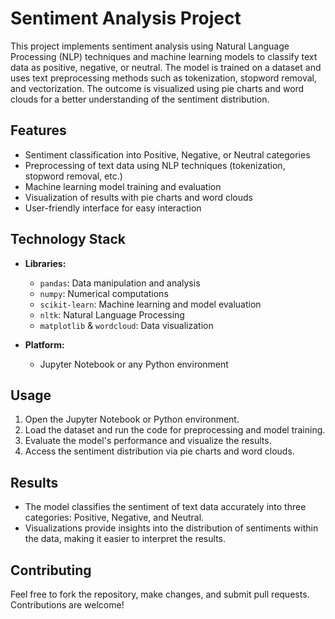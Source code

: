 # Sentiment Analysis Project

This project implements sentiment analysis using Natural Language Processing (NLP) techniques and machine learning models to classify text data as positive, negative, or neutral. The model is trained on a dataset and uses text preprocessing methods such as tokenization, stopword removal, and vectorization. The outcome is visualized using pie charts and word clouds for a better understanding of the sentiment distribution.

## Features

- Sentiment classification into Positive, Negative, or Neutral categories
- Preprocessing of text data using NLP techniques (tokenization, stopword removal, etc.)
- Machine learning model training and evaluation
- Visualization of results with pie charts and word clouds
- User-friendly interface for easy interaction

## Technology Stack

- **Libraries:**
  - `pandas`: Data manipulation and analysis
  - `numpy`: Numerical computations
  - `scikit-learn`: Machine learning and model evaluation
  - `nltk`: Natural Language Processing
  - `matplotlib` & `wordcloud`: Data visualization
  
- **Platform:**
  - Jupyter Notebook or any Python environment

## Usage

1. Open the Jupyter Notebook or Python environment.
2. Load the dataset and run the code for preprocessing and model training.
3. Evaluate the model's performance and visualize the results.
4. Access the sentiment distribution via pie charts and word clouds.

## Results

- The model classifies the sentiment of text data accurately into three categories: Positive, Negative, and Neutral.
- Visualizations provide insights into the distribution of sentiments within the data, making it easier to interpret the results.

## Contributing

Feel free to fork the repository, make changes, and submit pull requests. Contributions are welcome!
